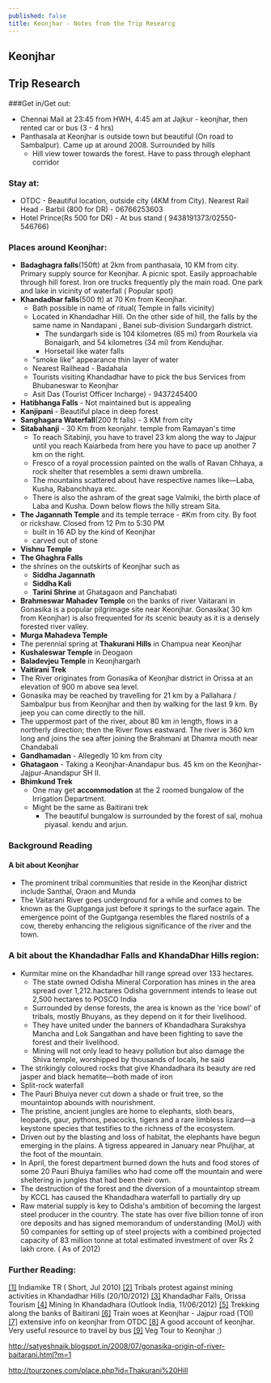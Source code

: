 ```yaml
---
published: false
title: Keonjhar - Notes from the Trip Researcg
---
```

## Keonjhar
## Trip Research

###Get in/Get out:
* Chennai Mail at 23:45 from HWH, 4:45 am at Jajkur - keonjhar, then rented car or bus (3 - 4 hrs)
* Panthasala at Keonjhar is outside town but beautiful (On road to Sambalpur). Came up at around 2008. Surrounded by hills
	* Hill view tower towards the forest. Have to pass through elephant corridor

### Stay at:
* OTDC - Beautiful location, outside city (4KM from City). Nearest Rail Head - Barbil (800 for DR) - 06766253603
* Hotel Prince(Rs 500 for DR) - At bus stand ( 9438191373/02550-546766)

### Places around Keonjhar:
* **Badaghagra falls**(150ft) at 2km from panthasala, 10 KM from city. Primary supply source for Keonjhar. A picnic spot. Easily approachable through hill forest. Iron ore trucks frequently ply the main road. One park and lake in vicinity of waterfall ( Popular spot)  
* **Khandadhar falls**(500 ft) at 70 Km from Keonjhar.
	* Bath possible in name of ritual( Temple in falls vicinity)
	* Located in Khandadhar Hill. On the other side of hill, the falls by the same name in Nandapani , Banei sub-division Sundargarh district.
		* The sundargarh side is 104 kilometres (65 mi) from Rourkela via Bonaigarh, and 54 kilometres (34 mi) from Kendujhar.
        * Horsetail like water falls
	* "smoke like" appearance thin layer of water
	* Nearest Railhead - Badahala
    * Tourists visiting Khandadhar have to pick the bus Services from Bhubaneswar to Keonjhar
	* Asit Das (Tourist Officer Incharge) - 9437245400
* **Hatibhanga Falls** - Not maintained but is appealing
* **Kanjipani** - Beautiful place in deep forest
* **Sanghagara Waterfall**(200 ft falls) - 3 KM from city
* **Sitabahanji** - 30 Km from keonjahr. temple from Ramayan's time
	* To reach Sitabinji, you have to travel 23 km along the way to Jajpur until you reach Kaiarbeda from here you have to pace up another 7 km on the right.
	* Fresco of a royal procession painted on the walls of Ravan Chhaya, a rock shelter that resembles a semi drawn umbrella.
	* The mountains scattered about have respective names like—Laba, Kusha, Rabanchhaya etc.
	* There is also the ashram of the great sage Valmiki, the birth place of Laba and Kusha. Down below flows the hilly stream Sita.
* **The Jagannath Temple** and its temple terrace - #Km from city. By foot or rickshaw. Closed from 12 Pm to 5:30 PM
	* built in 16 AD by the kind of Keonjhar
	* carved out of stone
* **Vishnu Temple**
* **The Ghaghra Falls**
* the shrines on the outskirts of Keonjhar such as
	* **Siddha Jagannath**
    * **Siddha Kali**
	* **Tarini Shrine** at Ghatagaon and Panchabati
* **Brahmeswar Mahadev Temple** on the banks of river Vaitarani in Gonasika is a popular pilgrimage site near Keonjhar. Gonasika( 30 km from Keonjhar) is also frequented for its scenic beauty as it is a densely forested river valley.
* **Murga Mahadeva Temple**
* The perennial spring at **Thakurani Hills** in Champua near Keonjhar
* **Kushaleswar Temple** in Deogaon
* **Baladevjeu Temple** in Keonjhargarh
* **Vaitirani Trek**
* The River originates from Gonasika of Keonjhar district in Orissa at an elevation of 900 m above sea level.
* Gonasika may be reached by travelling for 21 km by a Pallahara / Sambalpur bus from Keonjhar and then by walking for the last 9 km. By jeep you can come directly to the hill.
* The uppermost part of the river, about 80 km in length, flows in a northerly direction; then the River flows eastward. The river is 360 km long and joins the sea after joining the Brahmani at Dhamra mouth near  Chandabali
* **Gandhamadan** - Allegedly 10 km from city
* **Ghatagaon** - Taking a Keonjhar-Anandapur bus. 45 km on the Keonjhar-Jajpur-Anandapur SH II.
* **Bhimkund Trek**
	* One may get **accommodation** at the 2 roomed bungalow of the Irrigation Department.  
	* Might be the same as Baitirani trek  
		* The beautiful bungalow is surrounded by the forest of sal, mohua piyasal. kendu and arjun.  

### Background Reading
#### A bit about Keonjhar
* The prominent tribal communities that reside in the Keonjhar district include Santhal, Oraon and Munda  
* The Vaitarani River goes underground for a while and comes to be known as the Guptganga just before it springs to the surface again. The emergence point of the Guptganga resembles the flared nostrils of a cow, thereby enhancing the religious significance of the river and the town.  


### A bit about the Khandadhar Falls and KhandaDhar Hills region:
* Kurmitar mine on the Khandadhar hill range spread over 133 hectares.
	* The state owned Odisha Mineral Corporation has mines in the area spread over 1,212.hactares
Odisha government intends to lease out 2,500 hectares to POSCO India
	* Surrounded by dense forests, the area is known as the 'rice bowl' of tribals, mostly Bhuyans, as they depend on it for their livelihood.
	* They have united under the banners of Khandadhara Surakshya Mancha and Lok Sangathan and have been fighting to save the forest and their livelihood.
	* Mining will not only lead to heavy pollution but also damage the Shiva temple, worshipped by thousands of locals, he said
* The strikingly coloured rocks that give Khandadhara its beauty are red jasper and black hematite—both made of iron
* Split-rock waterfall
* The Pauri Bhuiya never cut down a shade or fruit tree, so the mountaintop abounds with nourishment.
* The pristine, ancient jungles are home to elephants, sloth bears, leopards, gaur, pythons, peacocks, tigers and a rare limbless lizard—a keystone species that testifies to the richness of the ecosystem.
* Driven out by the blasting and loss of habitat, the elephants have begun emerging in the plains. A tigress appeared in January near Phuljhar, at the foot of the mountain.
* In April, the forest department burned down the huts and food stores of some 20 Pauri Bhuiya families who had come off the mountain and were sheltering in jungles that had been their own.
* The destruction of the forest and the diversion of a mountaintop stream by KCCL has caused the Khandadhara waterfall to partially dry up
* Raw material supply is key to Odisha's ambition of becoming the largest steel producer in the country. The state has over five billion tonne of iron ore deposits and has signed memorandum of understanding (MoU) with 50 companies for setting up of steel projects with a combined projected capacity of 83 million tonne at total estimated investment of over Rs 2 lakh crore. ( As of 2012)

### Further Reading:
[[1]](http://www.indiamike.com/india/off-the-beaten-trail-in-india-f45/keonjhar-t113952/) Indiamike TR ( Short, Jul 2010) 
[[2]](http://timesofindia.indiatimes.com/city/bhubaneswar/Keonjhar-tribals-up-in-arms-over-mining-plans-in-Khandadhar/articleshow/17013489.cms?referral=PM) Tribals protest against mining activities in Khandadhar Hills (20/10/2012) 
[[3]](http://ordistricts.nic.in/district_profile/travel_and_tourism/tp_details.php?id=128) Khandadhar Falls, Orissa Tourism 
[[4]](http://www.outlookindia.com/article/the-death-of-a-waterfall/281092) Mining In Khandadhara (Outlook India, 11/06/2012) 
[[5]](http://www.indiamike.com/india/odisha-orissa-f33/trekking-along-the-bank-of-the-baitarani-t85295/) Trekking along the banks of Baitirani 
[[6]](http://timesofindia.indiatimes.com/city/bhubaneswar/High-court-moved-again-for-Rajdhani-stop-on-Jajpur-Keonjhar-Road-station/articleshow/16555787.cms) Train woes at Keonjhar - Jajpur road (TOI) 
[[7]](http://kendujhar.nic.in/tourism_culture/tourismcul.htm) extensive info on keonjhar from OTDC 
[[8]](http://ourtravelindia.blogspot.in/2009/09/keonjhar-and-its-surroundings.html) A good account of keonjhar. Very useful resource to travel by bus 
[[9]](http://nitaigaurmantra.blogspot.in/2014/02/for-vaishnavs-visiting-keonjhar.html) Veg Tour to Keonjhar ;)

http://satyeshnaik.blogspot.in/2008/07/gonasika-origin-of-river-baitarani.html?m=1

http://tourzones.com/place.php?id=Thakurani%20Hill
